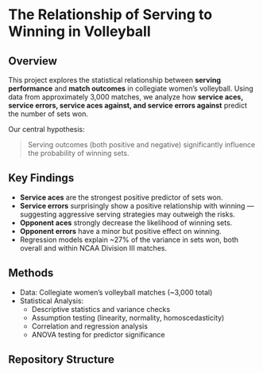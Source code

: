 # The Relationship of Serving to Winning in Volleyball

## Overview
This project explores the statistical relationship between **serving performance** and **match outcomes** in collegiate women’s volleyball. Using data from approximately 3,000 matches, we analyze how **service aces, service errors, service aces against, and service errors against** predict the number of sets won.

Our central hypothesis:  
> Serving outcomes (both positive and negative) significantly influence the probability of winning sets.

## Key Findings
- **Service aces** are the strongest positive predictor of sets won.  
- **Service errors** surprisingly show a positive relationship with winning — suggesting aggressive serving strategies may outweigh the risks.  
- **Opponent aces** strongly decrease the likelihood of winning sets.  
- **Opponent errors** have a minor but positive effect on winning.  
- Regression models explain ~27% of the variance in sets won, both overall and within NCAA Division III matches.

## Methods
- Data: Collegiate women’s volleyball matches (~3,000 total)  
- Statistical Analysis:  
  - Descriptive statistics and variance checks  
  - Assumption testing (linearity, normality, homoscedasticity)  
  - Correlation and regression analysis  
  - ANOVA testing for predictor significance  

## Repository Structure

